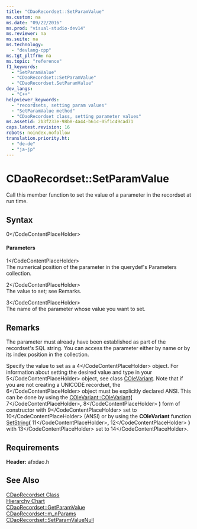```yaml
---
title: "CDaoRecordset::SetParamValue"
ms.custom: na
ms.date: "09/22/2016"
ms.prod: "visual-studio-dev14"
ms.reviewer: na
ms.suite: na
ms.technology: 
  - "devlang-cpp"
ms.tgt_pltfrm: na
ms.topic: "reference"
f1_keywords: 
  - "SetParamValue"
  - "CDaoRecordset::SetParamValue"
  - "CDaoRecordset.SetParamValue"
dev_langs: 
  - "C++"
helpviewer_keywords: 
  - "recordsets, setting param values"
  - "SetParamValue method"
  - "CDaoRecordset class, setting parameter values"
ms.assetid: 2b3f233e-98b8-4a44-b61c-05f1c49cad71
caps.latest.revision: 16
robots: noindex,nofollow
translation.priority.ht: 
  - "de-de"
  - "ja-jp"
---
```

# CDaoRecordset::SetParamValue
Call this member function to set the value of a parameter in the recordset at run time.  
  
## Syntax  
  
<CodeContentPlaceHolder>0\</CodeContentPlaceHolder>  
#### Parameters  
 <CodeContentPlaceHolder>1\</CodeContentPlaceHolder>  
 The numerical position of the parameter in the querydef's Parameters collection.  
  
 <CodeContentPlaceHolder>2\</CodeContentPlaceHolder>  
 The value to set; see Remarks.  
  
 <CodeContentPlaceHolder>3\</CodeContentPlaceHolder>  
 The name of the parameter whose value you want to set.  
  
## Remarks  
 The parameter must already have been established as part of the recordset's SQL string. You can access the parameter either by name or by its index position in the collection.  
  
 Specify the value to set as a <CodeContentPlaceHolder>4\</CodeContentPlaceHolder> object. For information about setting the desired value and type in your <CodeContentPlaceHolder>5\</CodeContentPlaceHolder> object, see class [COleVariant](../vs140/colevariant-class.md). Note that if you are not creating a UNICODE recordset, the <CodeContentPlaceHolder>6\</CodeContentPlaceHolder> object must be explicitly declared ANSI. This can be done by using the [COleVariant::COleVariant](../vs140/colevariant--colevariant.md)**(** <CodeContentPlaceHolder>7\</CodeContentPlaceHolder>**,** <CodeContentPlaceHolder>8\</CodeContentPlaceHolder> **)** form of constructor with <CodeContentPlaceHolder>9\</CodeContentPlaceHolder> set to <CodeContentPlaceHolder>10\</CodeContentPlaceHolder> (ANSI) or by using the **COleVariant** function [SetString](../vs140/colevariant--setstring.md)**(** <CodeContentPlaceHolder>11\</CodeContentPlaceHolder>**,** <CodeContentPlaceHolder>12\</CodeContentPlaceHolder> **)** with <CodeContentPlaceHolder>13\</CodeContentPlaceHolder> set to <CodeContentPlaceHolder>14\</CodeContentPlaceHolder>.  
  
## Requirements  
 **Header:** afxdao.h  
  
## See Also  
 [CDaoRecordset Class](../vs140/cdaorecordset-class.md)   
 [Hierarchy Chart](../vs140/hierarchy-chart.md)   
 [CDaoRecordset::GetParamValue](../vs140/cdaorecordset--getparamvalue.md)   
 [CDaoRecordset::m_nParams](../vs140/cdaorecordset--m_nparams.md)   
 [CDaoRecordset::SetParamValueNull](../vs140/cdaorecordset--setparamvaluenull.md)